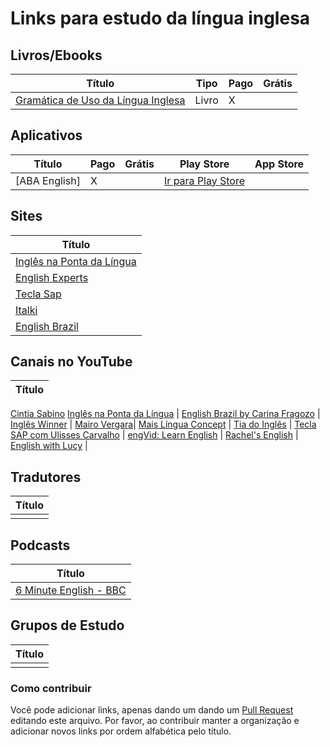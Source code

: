 
# Links para estudo da língua inglesa

## Livros/Ebooks
 Título | Tipo  | Pago | Grátis
------- | ------  | ------- | ------
[Gramática de Uso da Língua Inglesa](https://www.amazon.com.br/Gram%C3%A1tica-L%C3%ADngua-Inglesa-Denilso-Lima/dp/8521628390) | Livro | X | |

## Aplicativos
 Título | Pago | Grátis | Play Store | App Store
------- | ------ | ------ | ------  | ------  
[ABA English] | X |  | [Ir para Play Store](https://play.google.com/store/apps/details?id=com.abaenglish.videoclass) | |


## Sites
 Título | 
------- | 
[Inglês na Ponta da Língua](https://www.inglesnapontadalingua.com.br/) | 
[English Experts](https://www.englishexperts.com.br/) | 
[Tecla Sap](http://www.teclasap.com.br/) | 
[Italki](https://www.italki.com/home) | 
[English Brazil](https://www.englishinbrazil.com.br/) |


## Canais no YouTube
 Título | 
------- | 
[Cintia Sabino](https://www.youtube.com/channel/UCYLD2XEuOg-WfeqG78GfwZw)
[Inglês na Ponta da Língua](https://www.youtube.com/channel/UCe5YeBiQwkxEMYhvHwfuinw) | 
[English Brazil by Carina Fragozo](https://www.youtube.com/carinafragozo) |
[Inglês Winner](https://www.youtube.com/user/eslwinner) |
[Mairo Vergara](https://www.youtube.com/user/MairoVergara)|
[Mais Língua Concept](https://www.youtube.com/channel/UC0reHqVm28wbDrnk73kP0WA) |
[Tia do Inglês](https://www.youtube.com/channel/UC8c51tOe18ZdRMReEjI2XJg) |
[Tecla SAP com Ulisses Carvalho](https://www.youtube.com/channel/UC17UIAl4Ipm7Qf4IBkmkjwQ) |
[engVid: Learn English](https://www.youtube.com/user/engvidenglish) |
[Rachel's English](https://www.youtube.com/user/rachelsenglish) |
[English with Lucy](https://www.youtube.com/channel/UCz4tgANd4yy8Oe0iXCdSWfA) |



## Tradutores
 Título | 
------- | 
[]() | 


## Podcasts
 Título | 
------- | 
[6 Minute English - BBC](https://www.bbc.co.uk/programmes/p02pc9tn/episodes/downloads) | 


## Grupos de Estudo
 Título | 
------- | 
[]() | 


### Como contribuir
Você pode adicionar links, apenas dando um dando um [Pull Request](https://blog.da2k.com.br/2015/02/04/git-e-github-do-clone-ao-pull-request/) editando este arquivo. Por favor, ao contribuir manter a organização e adicionar novos links por ordem alfabética pelo título.
